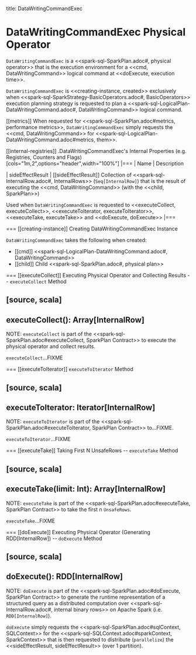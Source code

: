 title: DataWritingCommandExec

# DataWritingCommandExec Physical Operator

`DataWritingCommandExec` is a <<spark-sql-SparkPlan.adoc#, physical operator>> that is the execution environment for a <<cmd, DataWritingCommand>> logical command at <<doExecute, execution time>>.

`DataWritingCommandExec` is <<creating-instance, created>> exclusively when <<spark-sql-SparkStrategy-BasicOperators.adoc#, BasicOperators>> execution planning strategy is requested to plan a <<spark-sql-LogicalPlan-DataWritingCommand.adoc#, DataWritingCommand>> logical command.

[[metrics]]
When requested for <<spark-sql-SparkPlan.adoc#metrics, performance metrics>>, `DataWritingCommandExec` simply requests the <<cmd, DataWritingCommand>> for <<spark-sql-LogicalPlan-DataWritingCommand.adoc#metrics, them>>.

[[internal-registries]]
.DataWritingCommandExec's Internal Properties (e.g. Registries, Counters and Flags)
[cols="1m,2",options="header",width="100%"]
|===
| Name
| Description

| sideEffectResult
| [[sideEffectResult]] Collection of <<spark-sql-InternalRow.adoc#, InternalRows>> (`Seq[InternalRow]`) that is the result of executing the <<cmd, DataWritingCommand>> (with the <<child, SparkPlan>>)

Used when `DataWritingCommandExec` is requested to <<executeCollect, executeCollect>>, <<executeToIterator, executeToIterator>>, <<executeTake, executeTake>> and <<doExecute, doExecute>>
|===

=== [[creating-instance]] Creating DataWritingCommandExec Instance

`DataWritingCommandExec` takes the following when created:

* [[cmd]] <<spark-sql-LogicalPlan-DataWritingCommand.adoc#, DataWritingCommand>>
* [[child]] Child <<spark-sql-SparkPlan.adoc#, physical plan>>

=== [[executeCollect]] Executing Physical Operator and Collecting Results -- `executeCollect` Method

[source, scala]
----
executeCollect(): Array[InternalRow]
----

NOTE: `executeCollect` is part of the <<spark-sql-SparkPlan.adoc#executeCollect, SparkPlan Contract>> to execute the physical operator and collect results.

`executeCollect`...FIXME

=== [[executeToIterator]] `executeToIterator` Method

[source, scala]
----
executeToIterator: Iterator[InternalRow]
----

NOTE: `executeToIterator` is part of the <<spark-sql-SparkPlan.adoc#executeToIterator, SparkPlan Contract>> to...FIXME.

`executeToIterator`...FIXME

=== [[executeTake]] Taking First N UnsafeRows -- `executeTake` Method

[source, scala]
----
executeTake(limit: Int): Array[InternalRow]
----

NOTE: `executeTake` is part of the <<spark-sql-SparkPlan.adoc#executeTake, SparkPlan Contract>> to take the first n `UnsafeRows`.

`executeTake`...FIXME

=== [[doExecute]] Executing Physical Operator (Generating RDD[InternalRow]) -- `doExecute` Method

[source, scala]
----
doExecute(): RDD[InternalRow]
----

NOTE: `doExecute` is part of the <<spark-sql-SparkPlan.adoc#doExecute, SparkPlan Contract>> to generate the runtime representation of a structured query as a distributed computation over <<spark-sql-InternalRow.adoc#, internal binary rows>> on Apache Spark (i.e. `RDD[InternalRow]`).

`doExecute` simply requests the <<spark-sql-SparkPlan.adoc#sqlContext, SQLContext>> for the <<spark-sql-SQLContext.adoc#sparkContext, SparkContext>> that is then requested to distribute (`parallelize`) the <<sideEffectResult, sideEffectResult>> (over 1 partition).
